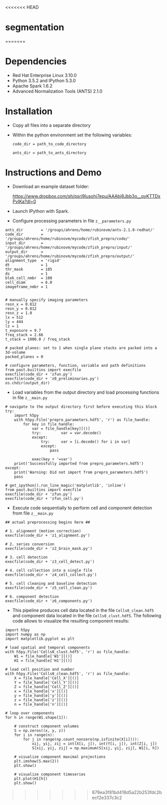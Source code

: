 <<<<<<< HEAD
# segmentation
=======
# Dependencies
- Red Hat Enterprise Linux 3.10.0
- Python 3.5.2 and IPython 5.3.0
- Apache Spark 1.6.2
- Advanced Normalization Tools (ANTS) 2.1.0

# Installation
- Copy all files into a separate directory
- Within the python environment set the following variables:

  	`code_dir = path_to_code_directory`

  	`ants_dir = path_to_ants_directory`

# Instructions and Demo
- Download an example dataset folder: 

	https://www.dropbox.com/sh/psrj9lusohj7epu/AAAbj8Jbb3o__pyKTTDxPvIKa?dl=0

- Launch IPython with Spark.

- Configure processing parameters in file `z__parameters.py`

```
ants_dir        = '/groups/ahrens/home/rubinovm/ants-2.1.0-redhat/'
code_dir        = '/groups/ahrens/home/rubinovm/mycode/zfish_prepro/code/'
input_dir       = '/groups/ahrens/home/rubinovm/mycode/zfish_prepro/input/'
output_dir      = '/groups/ahrens/home/rubinovm/mycode/zfish_prepro/output/'
alignment_type  = 'rigid'
dt              = 1
thr_mask        = 105
ds              = 1
blok_cell_nmbr  = 100
cell_diam       = 6.0
imageframe_nmbr = 1


# manually specify imaging parameters
resn_x = 0.812
resn_y = 0.812
resn_z = 1.0
lx = 512
ly = 444
lz = 1
t_exposure = 9.7
freq_stack = 2.66
t_stack = 1000.0 / freq_stack

# packed planes: set to 1 when single plane stacks are packed into a 3d-volume
packed_planes = 0

# configure parameters, function, variable and path definitions
from past.builtins import execfile
execfile(code_dir + 'zfun.py')
execfile(code_dir + 'z0_preliminaries.py')
os.chdir(output_dir)
```

- Load variables from the output directory and load processing functions in file `z__main.py`

```
# navigate to the output directory first before executing this block
try:
    import h5py
    with h5py.File('prepro_parameters.hdf5', 'r') as file_handle:
        for key in file_handle:
            var = file_handle[key][()]
            try:         var = var.decode()
            except:
                try:     var = [i.decode() for i in var]
                except:
                    pass
                    
            exec(key + '=var')
    print('Successfully imported from prepro_parameters.hdf5')
except:
    print('Warning: Did not import from prepro_parameters.hdf5')
    pass

# get_ipython().run_line_magic('matplotlib', 'inline')
from past.builtins import execfile
execfile(code_dir + 'zfun.py')
execfile(code_dir + 'zfun_cell.py')
```

- Execute code sequentially to perform cell and component detection from file `z__main.py`

```
## actual preprocessing begins here ##

# 1. alignment (motion correction)
execfile(code_dir + 'z1_alignment.py')

# 2. series conversion
execfile(code_dir + 'z2_brain_mask.py')

# 3. cell detection
execfile(code_dir + 'z3_cell_detect.py')

# 4. cell collection into a single file
execfile(code_dir + 'z4_cell_collect.py')

# 5. cell cleaning and baseline detection
execfile(code_dir + 'z5_cell_clean.py')

# 6. component detection
execfile(code_dir + 'z6_components.py')
```

- This pipeline produces cell data located in the file `Cells0_clean.hdf5` and component data located in the file `Cells0_clust.hdf5`. The following code allows to visualize the resulting component results:

```
import h5py
import numpy as np
import matplotlib.pyplot as plt

# load spatial and temporal components
with h5py.File('Cells0_clust.hdf5', 'r') as file_handle:
    W1 = file_handle['W1'][()]
    H1 = file_handle['H1'][()]

# load cell position and number
with h5py.File('Cells0_clean.hdf5', 'r') as file_handle:
    X = file_handle['Cell_X'][()]
    Y = file_handle['Cell_Y'][()]
    Z = file_handle['Cell_Z'][()]
    x = file_handle['x'][()]
    y = file_handle['y'][()]
    z = file_handle['z'][()]
    n = file_handle['n'][()]

# loop over components
for h in range(W1.shape[1]):
    
    # construct component volumes
    S = np.zeros((x, y, z))
    for i in range(n):
        for j in range(np.count_nonzero(np.isfinite(X[i]))):
            xij, yij, zij = int(X[i, j]), int(Y[i, j]), int(Z[i, j])
            S[xij, yij, zij] = np.maximum(S[xij, yij, zij], W1[i, h])

    # visualize component maximal projections
    plt.imshow(S.max(2))
    plt.show()
    
    # visualize component timeseries
    plt.plot(H1[h])
    plt.show()
```

>>>>>>> 879ea3f81bd418d5a22b253fdc2becf2e337c3c2
